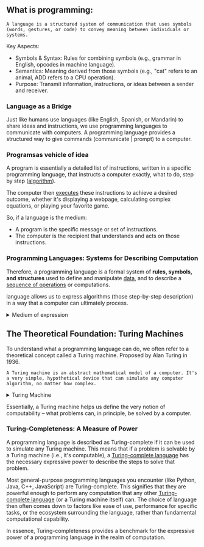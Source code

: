 ## What is programming:

    A language is a structured system of communication that uses symbols (words, gestures, or code) to convey meaning between individuals or systems.

Key Aspects:
- Symbols & Syntax: Rules for combining symbols (e.g., grammar in English, opcodes in machine language).
- Semantics: Meaning derived from those symbols (e.g., "cat" refers to an animal, ADD refers to a CPU operation).
- Purpose: Transmit information, instructions, or ideas between a sender and receiver.

### Language as a Bridge

Just like humans use languages (like English, Spanish, or Mandarin) to share ideas and instructions, we use programming languages to communicate with computers. A programming language provides a structured way to give commands (communicate | prompt) to a computer.

### Programsas vehicle of idea

A program is essentially a detailed list of instructions, written in a specific programming language, that instructs a computer exactly, what to do, step by step ([algorithm](./algorithms.md)). 

The computer then [executes](./von-neuman.md) these instructions to achieve a desired outcome, whether it's displaying a webpage, calculating complex equations, or playing your favorite game.

So, if a language is the medium:

- A program is the specific message or set of instructions.
- The computer is the recipient that understands and acts on those instructions.

### Programming Languages: Systems for Describing Computation

Therefore, a programming language is a formal system of **rules, symbols, and structures** used to define and manipulate [data](./data-type.md), and to describe a [sequence of operations](./algorithms.md) or computations. 

language allows us to express algorithms (those step-by-step description) in a way that a computer can ultimately process.

<details>
   <summary>Medium of expression</summary>
   Language is a dynamic bridge—linking minds, societies, and civilizations. Whether spoken, written, or coded (as in programming), it remains fundamental to human progress and global interconnectedness. Without language, collaboration, innovation, and cultural richness would be impossible.
</details>

## The Theoretical Foundation: Turing Machines

To understand what a programming language can do, we often refer to a theoretical concept called a Turing machine. Proposed by Alan Turing in 1936.

    A Turing machine is an abstract mathematical model of a computer. It's a very simple, hypothetical device that can simulate any computer algorithm, no matter how complex.

<details>
   <summary>Turing Machine</summary>
   <ol>
      <li>
         <b>An infinitely long tape:</b> This tape is divided into cells, and each cell can hold a single symbol from a finite set of symbols (e.g., '0', '1', or a blank symbol). Think of this as the computer's memory, albeit an infinitely long one.
      </li>
      <li>
         <b>A read/write head:</b> This head is positioned over one cell on the tape at any given time. It can: 
         <ul>
            <li>Read the symbol in the current cell.</li>
            <li>Write a new symbol into the current cell (erasing the previous one).</li>
            <li>Move one cell to the left or one cell to the right on the tape.</li>
         </ul>
      </li>
      <li>
         <b>A state register:</b> This holds the current "state" of the machine. There's a finite number of possible states, including a special "start state" and one or more "halt states" (which stop the machine).
      </li>
      <li>
         A finite table of instructions (or a transition function): This is the "program" for the Turing machine. Based on the machine's current state and the symbol currently under the read/write head, the instruction table tells the machine: 
      </li>
   </ol>
</details>

Essentially, a Turing machine helps us define the very notion of computability – what problems can, in principle, be solved by a computer.

### Turing-Completeness: A Measure of Power
A programming language is described as Turing-complete if it can be used to simulate any Turing machine. This means that if a problem is solvable by a Turing machine (i.e., it's computable), a [Turing-complete language](./machine-language.md) has the necessary expressive power to describe the steps to solve that problem.

Most general-purpose programming languages you encounter (like Python, Java, C++, JavaScript) are Turing-complete. This signifies that they are powerful enough to perform any computation that any other [Turing-complete language](./machine-language.md)  (or a Turing machine itself) can. The choice of language then often comes down to factors like ease of use, performance for specific tasks, or the ecosystem surrounding the language, rather than fundamental computational capability.

In essence, Turing-completeness provides a benchmark for the expressive power of a programming language in the realm of computation.
